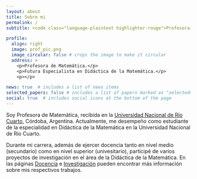 ```yaml
---
layout: about
title: Sobre mi
permalink: /
subtitle: <code class="language-plaintext highlighter-rouge">Profesora de Matemática</code>

profile:
  align: right
  image: prof_pic.png
  image_circular: false # crops the image to make it circular
  address: >
    <p>Profesora de Matemática.</p>
    <p>Futura Especialista en Didáctica de la Matemática.</p>
    <p></p>

news: true  # includes a list of news items
selected_papers: false # includes a list of papers marked as "selected={true}"
social: true  # includes social icons at the bottom of the page
---
```


Soy Profesora de Matemática, recibida en la [Universidad Nacional de Río Cuarto](https://www.unrc.edu.ar/), Córdoba, Argentina. Actualmente, me desempeño como estudiante de la especialidad en Didáctica de la Matemática en la Universidad Nacional de Río Cuarto.  

Durante mi carrera, además de ejercer docencia tanto en nivel medio (secundario) como en nivel superior (univesitario), participé de varios proyectos de investigación en el área de la Didáctica de la Matemática. En las páginas [Docencia](/teaching/) e [Investigación](/research/) pueden encontrar más información sobre mis respectivos trabajos.
